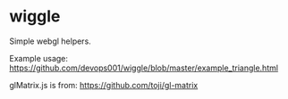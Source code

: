 wiggle
======

Simple webgl helpers. 

Example usage: https://github.com/devops001/wiggle/blob/master/example_triangle.html

glMatrix.js is from:  https://github.com/toji/gl-matrix

